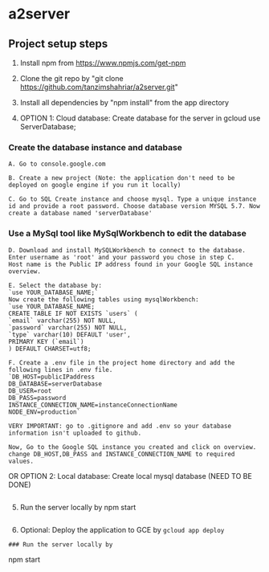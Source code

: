 # a2server

## Project setup steps


1. Install npm from https://www.npmjs.com/get-npm

2. Clone the git repo by "git clone https://github.com/tanzimshahriar/a2server.git" 

3. Install all dependencies by "npm install" from the app directory

4. OPTION 1: Cloud database: Create database for the server in gcloud
use ServerDatabase;

  ### Create the database instance and database
  ```
  A. Go to console.google.com
  ```
  ```
  B. Create a new project (Note: the application don't need to be deployed on google engine if you run it locally)
  ```
  ```
  C. Go to SQL Create instance and choose mysql. Type a unique instance id and provide a root password. Choose database version MYSQL 5.7. Now create a database named 'serverDatabase'
  ```

  ### Use a MySql tool like MySqlWorkbench to edit the database
  ```
  D. Download and install MySQLWorkbench to connect to the database. Enter username as 'root' and your password you chose in step C. 
  Host name is the Public IP address found in your Google SQL instance overview.
  ```
  ```
  E. Select the database by:
  `use YOUR_DATABASE_NAME;` 
  Now create the following tables using mysqlWorkbench:
  `use YOUR_DATABASE_NAME;
 CREATE TABLE IF NOT EXISTS `users` (
  `email` varchar(255) NOT NULL,
  `password` varchar(255) NOT NULL,
  `type` varchar(10) DEFAULT 'user',
  PRIMARY KEY (`email`)
) DEFAULT CHARSET=utf8;
  ```
  ```
  F. Create a .env file in the project home directory and add the following lines in .env file.
  `DB_HOST=publicIPaddress
  DB_DATABASE=serverDatabase
  DB_USER=root
  DB_PASS=password
  INSTANCE_CONNECTION_NAME=instanceConnectionName
  NODE_ENV=production`
  
  VERY IMPORTANT: go to .gitignore and add .env so your database information isn't uploaded to github.

  Now, Go to the Google SQL instance you created and click on overview. 
  change DB_HOST,DB_PASS and INSTANCE_CONNECTION_NAME to required values.
  ```

OR
OPTION 2: Local database: Create local mysql database (NEED TO BE DONE)
```
```
5. Run the server locally by npm start 
```
```
6. Optional: Deploy the application to GCE by `gcloud app deploy`
```
### Run the server locally by
```
npm start
```
